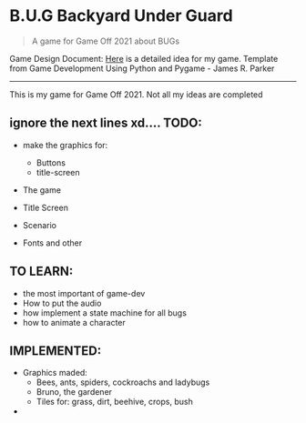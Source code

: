 # B.U.G Backyard Under Guard
>A game for Game Off 2021 about BUGs

Game Design Document: [Here](https://docs.google.com/document/d/1e1dXQ6hftQCqdWBFQuZDq7OBffvNvlStj8-DxYr7xWk/edit?usp=sharing) is a detailed idea for my game. Template from Game Development Using Python and Pygame - James R. Parker

---
This is my game for Game Off 2021. Not all my ideas are completed




ignore the next lines xd....
TODO:
---
* make the graphics for:
  * Buttons
  * title-screen

* The game
* Title Screen
* Scenario
* Fonts and other 

TO LEARN:
---
* the most important of game-dev
* How to put the audio
* how implement a state machine for all bugs
* how to animate a character


IMPLEMENTED:
---
* Graphics maded:
   * Bees, ants, spiders, cockroachs and ladybugs
   * Bruno, the gardener
   * Tiles for: grass, dirt, beehive, crops, bush
* 
